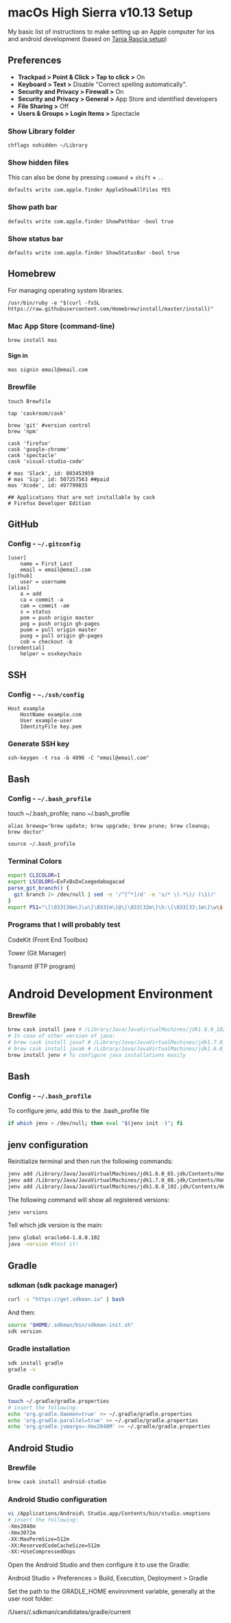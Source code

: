 # macOs High Sierra v10.13 Setup
My basic list of instructions to make setting up an Apple computer for ios and android development (based on [Tania Rascia setup](https://www.taniarascia.com/setting-up-a-brand-new-mac-for-development/))

## Preferences

- **Trackpad > Point & Click > Tap to click >** On
- **Keyboard > Text >** Disable "Correct spelling automatically".
- **Security and Privacy > Firewall >** On
- **Security and Privacy > General >** App Store and identified developers
- **File Sharing >** Off
- **Users & Groups > Login Items >** Spectacle

### Show Library folder

```shell
chflags nohidden ~/Library
```

### Show hidden files

This can also be done by pressing `command` + `shift` + `.`.

```shell
defaults write com.apple.finder AppleShowAllFiles YES
```

### Show path bar

```shell
defaults write com.apple.finder ShowPathbar -bool true
```

### Show status bar

```shell
defaults write com.apple.finder ShowStatusBar -bool true
```

## Homebrew
For managing operating system libraries.

```shell
/usr/bin/ruby -e "$(curl -fsSL https://raw.githubusercontent.com/Homebrew/install/master/install)"
```

### Mac App Store (command-line)

```shell
brew install mas
```

#### Sign in

```shell
mas signin email@email.com
```

### Brewfile

```shell
touch Brewfile
```

```shell
tap 'caskroom/cask'

brew 'git' #version control
brew 'npm'

cask 'firefox'
cask 'google-chrome'
cask 'spectacle'
cask 'visual-studio-code'

# mas 'Slack', id: 803453959
# mas 'Sip', id: 507257563 ##paid
mas 'Xcode', id: 497799835

## Applications that are not installable by cask
# Firefox Developer Edition
```

## GitHub

### Config - `~/.gitconfig`


```shell
[user]
	name = First Last
	email = email@email.com
[github]
	user = username
[alias]
	a = add
	ca = commit -a
	cam = commit -am
	s = status
	pom = push origin master
	pog = push origin gh-pages
	puom = pull origin master
	puog = pull origin gh-pages
	cob = checkout -b
[credential]
	helper = osxkeychain
```


## SSH

### Config - `~./ssh/config`

```shell
Host example
    HostName example.com
    User example-user
    IdentityFile key.pem
```

### Generate SSH key

```shell
ssh-keygen -t rsa -b 4096 -C "email@email.com"
```

## Bash

### Config - `~/.bash_profile`

touch ~/.bash_profile; nano ~/.bash_profile

```shell
alias brewup='brew update; brew upgrade; brew prune; brew cleanup; brew doctor'
```

```shell
source ~/.bash_profile
```

### Terminal Colors

```bash
export CLICOLOR=1
export LSCOLORS=ExFxBxDxCxegedabagacad
parse_git_branch() {
  git branch 2> /dev/null | sed -e '/^[^*]/d' -e 's/* \(.*\)/ (\1)/'
}
export PS1="\[\033[36m\]\u\[\033[m\]@\[\033[32m\]\h:\[\033[33;1m\]\w\$(parse_git_branch)\[\033[m\]\$ "
```

### Programs that I will probably test
CodeKit (Front End Toolbox)

Tower (Git Manager)

Transmit (FTP program)


# Android Development Environment

### Brewfile
```bash
brew cask install java # /Library/Java/JavaVirtualMachines/jdk1.8.0_102.jdk/Contents/Home/ 
# In case of other version of java:
# brew cask install java7 # /Library/Java/JavaVirtualMachines/jdk1.7.0_80.jdk/Contents/Home/ 
# brew cask install java6 # /Library/Java/JavaVirtualMachines/jdk1.6.0_65.jdk/Contents/Home/
brew install jenv # To configure java installations easily
```

## Bash

### Config - `~/.bash_profile`

To configure jenv, add this to the .bash_profile file

```bash
if which jenv > /dev/null; then eval "$(jenv init -)"; fi
```

## jenv configuration

Reinitialize terminal and then run the following commands:

```bash
jenv add /Library/Java/JavaVirtualMachines/jdk1.6.0_65.jdk/Contents/Home/
jenv add /Library/Java/JavaVirtualMachines/jdk1.7.0_80.jdk/Contents/Home/
jenv add /Library/Java/JavaVirtualMachines/jdk1.8.0_102.jdk/Contents/Home/
```

The following command will show all registered versions:

```bash
jenv versions
```

Tell which jdk version is the main:

```bash
jenv global oracle64-1.8.0.102
java -version #test it!
```

## Gradle

### sdkman (sdk package manager)

```bash
curl -s "https://get.sdkman.io" | bash
```

And then:

```bash
source "$HOME/.sdkman/bin/sdkman-init.sh"
sdk version
```

### Gradle installation

```bash
sdk install gradle
gradle -v
```

### Gradle configuration

```bash
touch ~/.gradle/gradle.properties
# insert the following:
echo 'org.gradle.daemon=true' >> ~/.gradle/gradle.properties
echo 'org.gradle.parallel=true' >> ~/.gradle/gradle.properties
echo 'org.gradle.jvmargs=-Xmx2048M' >> ~/.gradle/gradle.properties
```

## Android Studio

### Brewfile

```bash
brew cask install android-studio
```

### Android Studio configuration

```bash
vi /Applications/Android\ Studio.app/Contents/bin/studio.vmoptions
# insert the following:
-Xms2048m
-Xmx3072m
-XX:MaxPermSize=512m
-XX:ReservedCodeCacheSize=512m
-XX:+UseCompressedOops
```

Open the Android Studio and then configure it to use the Gradle:

Android Studio > Preferences > Build, Execution, Deployment > Gradle

Set the path to the GRADLE_HOME environment variable, generally at the user root folder:

/Users/<user>/.sdkman/candidates/gradle/current

